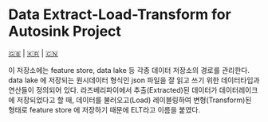 # Data Extract-Load-Transform for Autosink Project

[🇬🇧](README.md) | [🇰🇷](README.kr.md) | [🇨🇳](README.zh-CN.md)

이 저장소에는 feature store, data lake 등 각종 데이터 저장소의 경로를 관리한다. data lake 에 저장되는 원시데이터 형식인 json 파일을 잘 읽고 쓰기 위한 데이터타입과 연산들이 정의되어 있다. 라즈베리파이에서 추출(Extracted)된 데이터가 데이터레이크에 저장되었다고 할 때, 데이터를 불러오고(Load) 레이블링하여 변형(Transform)된 형태로 feature store 에 저장하기 때문에 ELT라고 이름을 붙였다.
